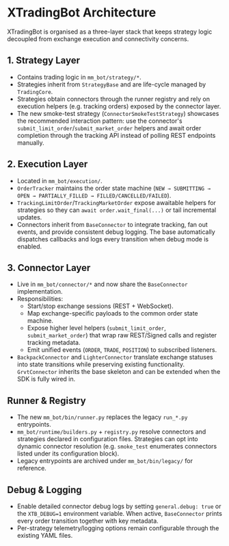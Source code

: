 # XTradingBot Architecture

XTradingBot is organised as a three-layer stack that keeps strategy logic decoupled from exchange execution and connectivity concerns.

## 1. Strategy Layer
- Contains trading logic in `mm_bot/strategy/*`.
- Strategies inherit from `StrategyBase` and are life-cycle managed by `TradingCore`.
- Strategies obtain connectors through the runner registry and rely on execution helpers (e.g. tracking orders) exposed by the connector layer.
- The new smoke-test strategy (`ConnectorSmokeTestStrategy`) showcases the recommended interaction pattern: use the connector's `submit_limit_order`/`submit_market_order` helpers and await order completion through the tracking API instead of polling REST endpoints manually.

## 2. Execution Layer
- Located in `mm_bot/execution/`.
- `OrderTracker` maintains the order state machine (`NEW → SUBMITTING → OPEN → PARTIALLY_FILLED → FILLED/CANCELLED/FAILED`).
- `TrackingLimitOrder`/`TrackingMarketOrder` expose awaitable helpers for strategies so they can `await order.wait_final(...)` or tail incremental updates.
- Connectors inherit from `BaseConnector` to integrate tracking, fan out events, and provide consistent debug logging. The base automatically dispatches callbacks and logs every transition when debug mode is enabled.

## 3. Connector Layer
- Live in `mm_bot/connector/*` and now share the `BaseConnector` implementation.
- Responsibilities:
  - Start/stop exchange sessions (REST + WebSocket).
  - Map exchange-specific payloads to the common order state machine.
  - Expose higher level helpers (`submit_limit_order`, `submit_market_order`) that wrap raw REST/Signed calls and register tracking metadata.
  - Emit unified events (`ORDER`, `TRADE`, `POSITION`) to subscribed listeners.
- `BackpackConnector` and `LighterConnector` translate exchange statuses into state transitions while preserving existing functionality. `GrvtConnector` inherits the base skeleton and can be extended when the SDK is fully wired in.

## Runner & Registry
- The new `mm_bot/bin/runner.py` replaces the legacy `run_*.py` entrypoints.
- `mm_bot/runtime/builders.py` + `registry.py` resolve connectors and strategies declared in configuration files. Strategies can opt into dynamic connector resolution (e.g. `smoke_test` enumerates connectors listed under its configuration block).
- Legacy entrypoints are archived under `mm_bot/bin/legacy/` for reference.

## Debug & Logging
- Enable detailed connector debug logs by setting `general.debug: true` or the `XTB_DEBUG=1` environment variable. When active, `BaseConnector` prints every order transition together with key metadata.
- Per-strategy telemetry/logging options remain configurable through the existing YAML files.

